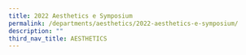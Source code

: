 ```yaml
---
title: 2022 Aesthetics e Symposium
permalink: /departments/aesthetics/2022-aesthetics-e-symposium/
description: ""
third_nav_title: AESTHETICS
---
```

